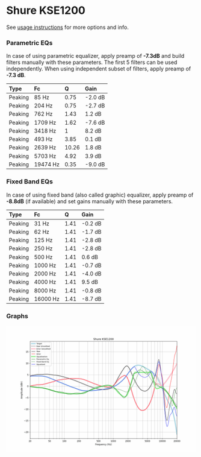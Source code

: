 # Shure KSE1200
See [usage instructions](https://github.com/jaakkopasanen/AutoEq#usage) for more options and info.

### Parametric EQs
In case of using parametric equalizer, apply preamp of **-7.3dB** and build filters manually
with these parameters. The first 5 filters can be used independently.
When using independent subset of filters, apply preamp of **-7.3 dB**.

| Type    | Fc       |     Q | Gain    |
|:--------|:---------|:------|:--------|
| Peaking | 85 Hz    |  0.75 | -2.0 dB |
| Peaking | 204 Hz   |  0.75 | -2.7 dB |
| Peaking | 762 Hz   |  1.43 | 1.2 dB  |
| Peaking | 1709 Hz  |  1.62 | -7.6 dB |
| Peaking | 3418 Hz  |  1    | 8.2 dB  |
| Peaking | 493 Hz   |  3.85 | 0.1 dB  |
| Peaking | 2639 Hz  | 10.26 | 1.8 dB  |
| Peaking | 5703 Hz  |  4.92 | 3.9 dB  |
| Peaking | 19474 Hz |  0.35 | -9.0 dB |

### Fixed Band EQs
In case of using fixed band (also called graphic) equalizer, apply preamp of **-8.8dB**
(if available) and set gains manually with these parameters.

| Type    | Fc       |    Q | Gain    |
|:--------|:---------|:-----|:--------|
| Peaking | 31 Hz    | 1.41 | -0.2 dB |
| Peaking | 62 Hz    | 1.41 | -1.7 dB |
| Peaking | 125 Hz   | 1.41 | -2.8 dB |
| Peaking | 250 Hz   | 1.41 | -2.8 dB |
| Peaking | 500 Hz   | 1.41 | 0.6 dB  |
| Peaking | 1000 Hz  | 1.41 | -0.7 dB |
| Peaking | 2000 Hz  | 1.41 | -4.0 dB |
| Peaking | 4000 Hz  | 1.41 | 9.5 dB  |
| Peaking | 8000 Hz  | 1.41 | -0.8 dB |
| Peaking | 16000 Hz | 1.41 | -8.7 dB |

### Graphs
![](./Shure%20KSE1200.png)